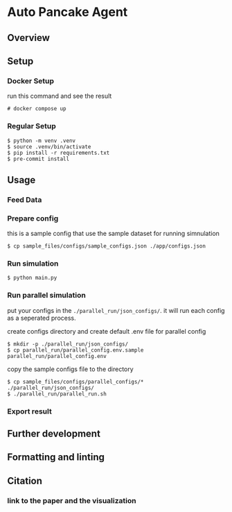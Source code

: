# Auto Pancake Agent

[comment]: <> (Paper description)

## Overview

[comment]: <> (discuss how to prepare the data for the agent)

[comment]: <> (discuss steps to build a pancake agent)

[comment]: <> (discuss how to export data)


## Setup

### Docker Setup
run this command and see the result
```
# docker compose up
```
### Regular Setup

```
$ python -m venv .venv
$ source .venv/bin/activate
$ pip install -r requirements.txt
$ pre-commit install
```

## Usage


### Feed Data
[comment]: <> (### You need to prepare data which will be pass to the other file)

### Prepare config
this is a sample config that use the sample dataset for running simnulation
```
$ cp sample_files/configs/sample_configs.json ./app/configs.json
```
### Run simulation
```
$ python main.py
```

### Run parallel simulation
put your configs in the `./parallel_run/json_configs/`.
it will run each config as a seperated process.

create configs directory and create default .env file for parallel config
```
$ mkdir -p ./parallel_run/json_configs/
$ cp parallel_run/parallel_config.env.sample parallel_run/parallel_config.env
```
copy the sample configs file to the directory
```
$ cp sample_files/configs/parallel_configs/* ./parallel_run/json_configs/
$ ./parallel_run/parallel_run.sh
```

### Export result

## Further development

## Formatting and linting

## Citation
### link to the paper and the visualization
